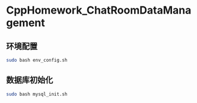 # CppHomework_ChatRoomDataManagement
## 环境配置
```sh
sudo bash env_config.sh
```
## 数据库初始化
```sh
sudo bash mysql_init.sh
```